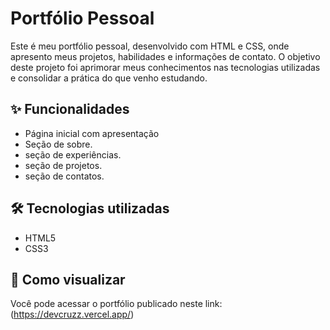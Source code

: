 # Portfólio Pessoal

Este é meu portfólio pessoal, desenvolvido com HTML e CSS, onde apresento meus projetos, habilidades e informações de contato. O objetivo deste projeto foi aprimorar meus conhecimentos nas tecnologias utilizadas e consolidar a prática do que venho estudando.

## ✨ Funcionalidades

- Página inicial com apresentação
- Seção de sobre.
- seção de experiências.
- seção de projetos.
- seção de contatos.

## 🛠️ Tecnologias utilizadas

- HTML5
- CSS3


## 🚀 Como visualizar

Você pode acessar o portfólio publicado neste link:  
(https://devcruzz.vercel.app/)

